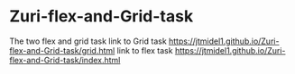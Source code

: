 # Zuri-flex-and-Grid-task
The two flex and grid task
link to Grid task
https://jtmidel1.github.io/Zuri-flex-and-Grid-task/grid.html
link to flex task
https://jtmidel1.github.io/Zuri-flex-and-Grid-task/index.html
